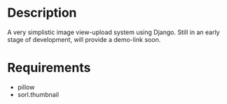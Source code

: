 Description
=====

A very simplistic image view-upload system using Django.
Still in an early stage of development, will provide a demo-link soon.

Requirements
=====

- pillow
- sorl.thumbnail


